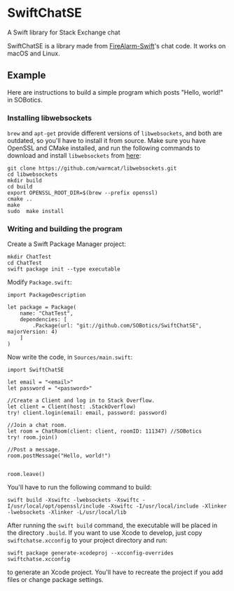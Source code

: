 # SwiftChatSE
A Swift library for Stack Exchange chat

SwiftChatSE is a library made from [FireAlarm-Swift](//github.com/NobodyNada/FireAlarm/tree/swift)'s chat code.  It works on macOS and Linux.

## Example

Here are instructions to build a simple program which posts "Hello, world!" in SOBotics.

### Installing libwebsockets

`brew` and `apt-get` provide different versions of `libwebsockets`, and both are outdated, so you'll have to install it from source.  Make sure you have OpenSSL and CMake installed, and run the following commands to download and install `libwebsockets` from [here](https://github.com/warmcat/libwebsockets):

    git clone https://github.com/warmcat/libwebsockets.git
    cd libwebsockets
    mkdir build
    cd build
    export OPENSSL_ROOT_DIR=$(brew --prefix openssl)
    cmake ..
    make
    sudo  make install
    
### Writing and building the program

Create a Swift Package Manager project:

    mkdir ChatTest
    cd ChatTest
    swift package init --type executable
    
Modify `Package.swift`:

    import PackageDescription
    
    let package = Package(
        name: "ChatTest",
        dependencies: [
            .Package(url: "git://github.com/SOBotics/SwiftChatSE", majorVersion: 4)
        ]
    )

Now write the code, in `Sources/main.swift`:

    import SwiftChatSE
    
    let email = "<email>"
    let password = "<password>"
    
    //Create a Client and log in to Stack Overflow.
    let client = Client(host: .StackOverflow)
    try! client.login(email: email, password: password)
    
    //Join a chat room.
    let room = ChatRoom(client: client, roomID: 111347)	//SOBotics
    try! room.join()
    
    //Post a message.
    room.postMessage("Hello, world!")
    
    
    room.leave()
    
You'll have to run the following command to build:

    swift build -Xswiftc -lwebsockets -Xswiftc -I/usr/local/opt/openssl/include -Xswiftc -I/usr/local/include -Xlinker -lwebsockets -Xlinker -L/usr/local/lib
    
After running the `swift build` command, the executable will be placed in the directory `.build`.  If you want to use Xcode to develop, just copy `swiftchatse.xcconfig` to your project directory and run:
```
swift package generate-xcodeproj --xcconfig-overrides swiftchatse.xcconfig
```    
to generate an Xcode project.  You'll have to recreate the project if you add files or change package settings.
